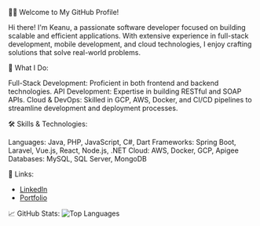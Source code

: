 🧑‍💻 Welcome to My GitHub Profile!

Hi there! I'm Keanu, a passionate software developer focused on building scalable and efficient applications. With extensive experience in full-stack development, mobile development, and cloud technologies, I enjoy crafting solutions that solve real-world problems.

📌 What I Do:

Full-Stack Development: Proficient in both frontend and backend technologies.
API Development: Expertise in building RESTful and SOAP APIs.
Cloud & DevOps: Skilled in GCP, AWS, Docker, and CI/CD pipelines to streamline development and deployment processes.

🛠️ Skills & Technologies:

Languages: Java, PHP, JavaScript, C#, Dart
Frameworks: Spring Boot, Laravel, Vue.js, React, Node.js, .NET
Cloud: AWS, Docker, GCP, Apigee
Databases: MySQL, SQL Server, MongoDB

🔗 Links:
- [LinkedIn](https://www.linkedin.com/in/keanu-john-orig-12086163)
- [Portfolio](https://portfolio-orig-vue.vercel.app)

📈 GitHub Stats:
![Top Languages](https://github-readme-stats.vercel.app/api/top-langs/?username=KeanuOrig&layout=compact&theme=default)
